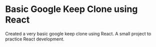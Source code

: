 # Basic Google Keep Clone using React

Created a very basic google keep clone using React. A small project to practice React development. 
